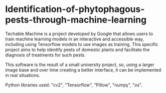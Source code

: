 # Identification-of-phytophagous-pests-through-machine-learning
Techable Machine is a project developed by Google that allows users to train machine learning models in an interactive and accessible way, including using Tensorflow models to use images as training. This specific project aims to help identify pests of domestic plants and facilitate the diagnosis of treatments for such pests.

This software is the result of a small university project, so, using a larger image base and over time creating a better interface, it can be implemented in real situations.

Python libraries used: "cv2", "Tensorflow", "Pillow", "numpy", "os".

